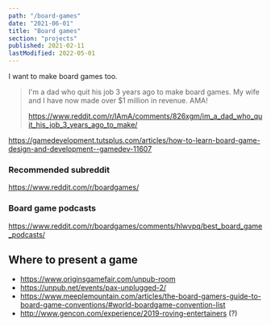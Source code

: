 ```yaml
---
path: "/board-games"
date: "2021-06-01"
title: "Board games"
section: "projects"
published: 2021-02-11
lastModified: 2022-05-01
---
```


I want to make board games too.

> I'm a dad who quit his job 3 years ago to make board games. My wife and I have now made over $1 million in revenue. AMA!
>
> https://www.reddit.com/r/IAmA/comments/826xgm/im_a_dad_who_quit_his_job_3_years_ago_to_make/


https://gamedevelopment.tutsplus.com/articles/how-to-learn-board-game-design-and-development--gamedev-11607


### Recommended subreddit 

https://www.reddit.com/r/boardgames/

### Board game podcasts

https://www.reddit.com/r/boardgames/comments/hlwvpq/best_board_game_podcasts/

## Where to present a game

- https://www.originsgamefair.com/unpub-room
- https://unpub.net/events/pax-unplugged-2/
- https://www.meeplemountain.com/articles/the-board-gamers-guide-to-board-game-conventions/#world-boardgame-convention-list
- http://www.gencon.com/experience/2019-roving-entertainers (?)